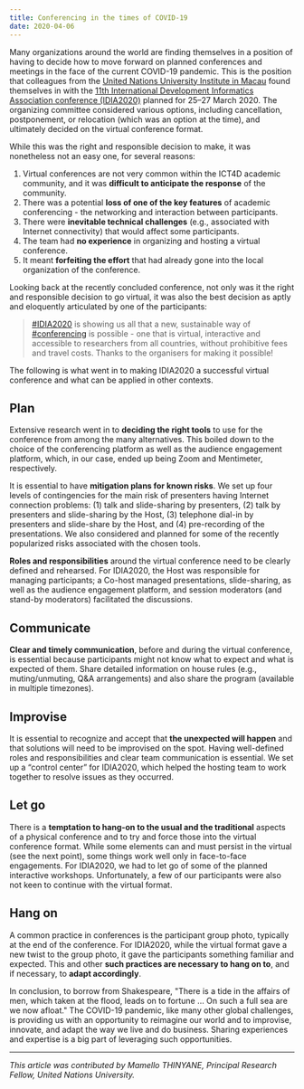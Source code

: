 ```yaml
---
title: Conferencing in the times of COVID-19
date: 2020-04-06
---
```


Many organizations around the world are finding themselves in a position of
having to decide how to move forward on planned conferences and meetings in the
face of the current COVID-19 pandemic. This is the position that colleagues from
the [United Nations University Institute in Macau](https://cs.unu.edu/) found
themselves in with the
[11th International Development Informatics Association conference (IDIA2020)](https://www.idia2020.com/)
planned for 25–27 March 2020. The organizing committee considered various
options, including cancellation, postponement, or relocation (which was an
option at the time), and ultimately decided on the virtual conference format.

While this was the right and responsible decision to make, it was nonetheless
not an easy one, for several reasons:

1. Virtual conferences are not very common within the ICT4D academic community,
   and it was **difficult to anticipate the response** of the community.
1. There was a potential **loss of one of the key features** of academic
   conferencing - the networking and interaction between participants.
1. There were **inevitable technical challenges** (e.g., associated with
   Internet connectivity) that would affect some participants.
1. The team had **no experience** in organizing and hosting a virtual
   conference.
1. It meant **forfeiting the effort** that had already gone into the local
   organization of the conference.

Looking back at the recently concluded conference, not only was it the right and
responsible decision to go virtual, it was also the best decision as aptly and
eloquently articulated by one of the participants:

> [\#IDIA2020](https://twitter.com/hashtag/IDIA2020?src=hashtag_click) is
> showing us all that a new, sustainable way of
> [#conferencing](https://twitter.com/hashtag/IDIA2020?src=hashtag_click) is
> possible - one that is virtual, interactive and accessible to researchers from
> all countries, without prohibitive fees and travel costs. Thanks to the
> organisers for making it possible!

The following is what went in to making IDIA2020 a successful virtual conference
and what can be applied in other contexts.

## Plan

Extensive research went in to **deciding the right tools** to use for the
conference from among the many alternatives. This boiled down to the choice of
the conferencing platform as well as the audience engagement platform, which, in
our case, ended up being Zoom and Mentimeter, respectively.

It is essential to have **mitigation plans for known risks**. We set up four
levels of contingencies for the main risk of presenters having Internet
connection problems: (1) talk and slide-sharing by presenters, (2) talk by
presenters and slide-sharing by the Host, (3) telephone dial-in by presenters
and slide-share by the Host, and (4) pre-recording of the presentations. We also
considered and planned for some of the recently popularized risks associated
with the chosen tools.

**Roles and responsibilities** around the virtual conference need to be clearly
defined and rehearsed. For IDIA2020, the Host was responsible for managing
participants; a Co-host managed presentations, slide-sharing, as well as the
audience engagement platform, and session moderators (and stand-by moderators)
facilitated the discussions.

## Communicate

**Clear and timely communication**, before and during the virtual conference, is
essential because participants might not know what to expect and what is
expected of them. Share detailed information on house rules (e.g.,
muting/unmuting, Q&A arrangements) and also share the program (available in
multiple timezones).

## Improvise

It is essential to recognize and accept that **the unexpected will happen** and
that solutions will need to be improvised on the spot. Having well-defined roles
and responsibilities and clear team communication is essential. We set up a
“control center” for IDIA2020, which helped the hosting team to work together to
resolve issues as they occurred.

## Let go

There is a **temptation to hang-on to the usual and the traditional** aspects of
a physical conference and to try and force those into the virtual conference
format. While some elements can and must persist in the virtual (see the next
point), some things work well only in face-to-face engagements. For IDIA2020, we
had to let go of some of the planned interactive workshops. Unfortunately, a few
of our participants were also not keen to continue with the virtual format.

## Hang on

A common practice in conferences is the participant group photo, typically at
the end of the conference. For IDIA2020, while the virtual format gave a new
twist to the group photo, it gave the participants something familiar and
expected. This and other **such practices are necessary to hang on to**, and if
necessary, to **adapt accordingly**.

In conclusion, to borrow from Shakespeare, "There is a tide in the affairs of
men, which taken at the flood, leads on to fortune … On such a full sea are we
now afloat." The COVID-19 pandemic, like many other global challenges, is
providing us with an opportunity to reimagine our world and to improvise,
innovate, and adapt the way we live and do business. Sharing experiences and
expertise is a big part of leveraging such opportunities.

---

_This article was contributed by Mamello THINYANE, Principal Research Fellow,
United Nations University._

